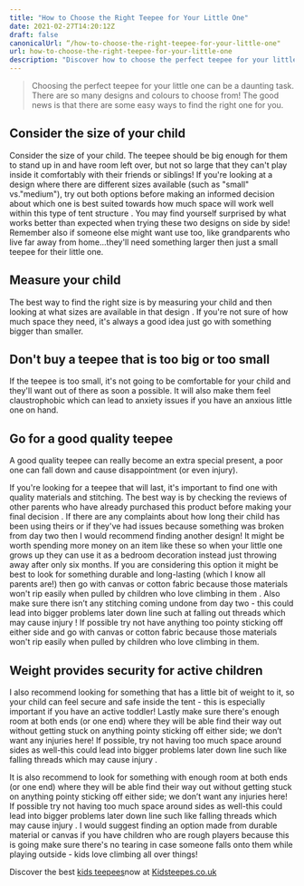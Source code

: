 ```yaml
---
title: "How to Choose the Right Teepee for Your Little One"
date: 2021-02-27T14:20:12Z
draft: false
canonicalUrl: “/how-to-choose-the-right-teepee-for-your-little-one"
url: how-to-choose-the-right-teepee-for-your-little-one
description: "Discover how to choose the perfect teepee for your little one with kidsteepes.co.uk!"
---
```


> Choosing the perfect teepee for your little one can be a daunting task. There are so many designs and colours to choose from! The good news is that there are some easy ways to find the right one for you.

## Consider the size of your child

Consider the size of your child. The teepee should be big enough for them to stand up in and have room left over, but not so large that they can't play inside it comfortably with their friends or siblings! If you're looking at a design where there are different sizes available (such as "small" vs."medium"), try out both options before making an informed decision about which one is best suited towards how much space will work well within this type of tent structure . You may find yourself surprised by what works better than expected when trying these two designs on side by side! Remember also if someone else might want use too, like grandparents who live far away from home...they'll need something larger then just  a small teepee for their little one.

## Measure your child

The best way to find the right size is by measuring your child and then looking at what sizes are available in that design . If you're not sure of how much space they need, it's always a good idea just go with something bigger than smaller.  

## Don't buy a teepee that is too big or too small

If the teepee is too small, it's not going to be comfortable for your child and they'll want out of there as soon a possible. It will also make them feel claustrophobic which can lead to anxiety issues if you have an anxious little one on hand.

## Go for a good quality teepee

A good quality teepee can really become an extra special present, a poor one can fall down and cause disappointment (or even injury).

If you're looking for a teepee that will last, it's important to find one with quality materials and stitching. The best way is by checking the reviews of other parents who have already purchased this product before making your final decision .  If there are any complaints about how long their child has been using theirs or if they've had issues because something was broken from day two then I would recommend finding another design!  It might be worth spending more money on an item like these so when your little one grows up they can use it as a bedroom decoration instead just throwing away after only six months. If you are considering this option it might be best to look for something durable and long-lasting (which I know all parents are!) then go with canvas or cotton fabric because those materials won't rip easily when pulled by children who love climbing in them . Also make sure there isn’t any stitching coming undone from day two - this could lead into bigger problems later down line such at falling out threads which may cause injury ! If possible try not have anything too pointy sticking off either side and go with canvas or cotton fabric because those materials won't rip easily when pulled by children who love climbing in them.

## Weight provides security for active children

I also recommend looking for something that has a little bit of weight to it, so your child can feel secure and safe inside the tent - this is especially important if you have an active toddler! Lastly make sure there's enough room at both ends (or one end) where they will be able find their way out without getting stuck on anything pointy sticking off either side; we don’t want any injuries here! If possible, try not having too much space around sides as well-this could lead into bigger problems later down line such like falling threads which may cause injury .

It is also recommend to look for something with enough room at both ends (or one end) where they will be able find their way out without getting stuck on anything pointy sticking off either side; we don’t want any injuries here! If possible try not having too much space around sides as well-this could lead into bigger problems later down line such like falling threads which may cause injury . I would suggest finding an option made from durable material or canvas if you have children who are rough players because this is going make sure there's no tearing in case someone falls onto them while playing outside - kids love climbing all over things!

Discover the best [kids teepees](/)now at [Kidsteepes.co.uk](/)
